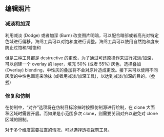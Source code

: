 ## 编辑照片

### 减淡和加深

利用减淡 (Dodge) 或者加深 (Burn) 改变图片明暗，可以配合暗部或者高光对特定色域进行偏移。海绵工具可以对饱和度进行调整。海绵工具可以使用自然饱和度来防止过饱和/减饱和

但是三种工具都是 destructive 的更改，为了通过可还原操作来进行减淡/加深，可以创建一个 overlay 的 layer，填充 50% (或者 55%) 灰色，选择叠加 (Overlay) blending，中性灰的叠加将不会对原片造成更改。接下来可以使用不同灰度的中性色画笔来涂抹 (或者用减淡/加深工具)，以达到减淡/加深的目的。([参考](http://www.photoshopessentials.com/photo-editing/dodge-burn/))

### 修复和仿制

在仿制中，“对齐”选项将在仿制目标涂抹时按照仿制源进行绘制，在 clone 大面积区域时需要开启。而如果是小范围多次 clone，则需要关闭对齐以避免对 clone 区域的限制。

对于多个维度需要拉直的情况，可以选择透视裁剪工具。
